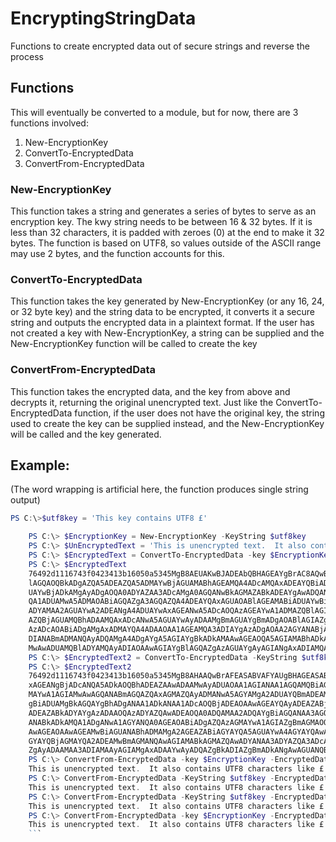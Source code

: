 # EncryptingStringData
Functions to create encrypted data out of secure strings and reverse the process

## Functions
This will eventually be converted to a module, but for now, there are 3 functions involved:
1. New-EncryptionKey
2. ConvertTo-EncryptedData
3. ConvertFrom-EncryptedData

### New-EncryptionKey
This function takes a string and generates a series of bytes to serve as an encryption key.  The kwy string needs to be between 16 & 32 bytes.  If it is less than 32 characters, it is padded with zeroes (0) at the end to make it 32 bytes.  The function is based on UTF8, so values outside of the ASCII range may use 2 bytes, and the function accounts for this.

### ConvertTo-EncryptedData
This function takes the key generated by New-EncryptionKey (or any 16, 24, or 32 byte key) and the string data to be encrypted, it converts it a secure string and outputs the encrypted data in a plaintext format. If the user has not created a key with New-EncryptionKey, a string can be supplied and the New-EncryptionKey function will be called to create the key

### ConvertFrom-EncryptedData
This function takes the encrypted data, and the key from above and decrypts it, returning the original unencrypted text.  Just like the ConvertTo-EncryptedData function, if the user does not have the original key, the string used to create the key can be supplied instead, and the New-EncryptionKey will be called and the key generated.

## Example:
(The word wrapping is artificial here, the function produces single string output)
```powershell
PS C:\>$utf8key = 'This key contains UTF8 £'

    PS C:\> $EncryptionKey = New-EncryptionKey -KeyString $utf8key
    PS C:\> $UnEncryptedText = 'This is unencrypted text.  It also contains UTF8 characters like £ and ¢'
    PS C:\> $EncryptedText = ConvertTo-EncryptedData -key $EncryptionKey -PlainText $UnEncryptedText
    PS C:\> $EncryptedText
    76492d1116743f0423413b16050a5345MgB8AEUAKwBJADEAbQBHAGEAYgBrAC8AQwBLADYAMgBXAHYAUwAwADkAawB3AFEAPQA9AHwAOAB
    lAGQAOQBkADgAZQA5ADEAZQA5ADMAYwBjAGUAMABhAGEAMQA4ADcAMQAxADEAYQBiADEAYwA3ADMAMABhADIANgA2ADUAZAA0ADQANAA3AD
    UAYwBjADkAMgAyADgAOQA0ADYAZAA3ADcAMgA0AGQANwBkAGMAZABkADEAYgAwADQANQBjAGYANgA1ADgAMQA4ADQANQBiAGYAMwBkAGMAN
    QA1ADUAMwA5ADMAOABiAGQAZgA3AGQAZQA4ADEAYQAxAGUAOABlAGEAMABiADUAYwBiADUAZgA5ADIAZQAyADgANwA3AGUAMwA2ADEAZgA3
    ADYAMAA2AGUAYwA2ADEANgA4ADUAYwAxAGEANwA5ADcAOQAzAGEAYwA1ADMAZQBlAGIAYwA4ADMAOQA4ADgAYQA4ADAAMwA1ADQAOABhAGU
    AZQBjAGUAMQBhADAAMQAxADcANwA5AGUAYwAyADAAMgBmAGUAYgBmADgAOABlAGIAZgBkADUAMgAzADIAZQA4ADkAMAA5ADIAZQA5AGUAYQ
    AzADcAOABiADgAMgAxADMAYQA4ADAAOAA1AGEAMQA3ADIAYgAzADgAOAA2AGYANABjADYANAA5AGUANgBlADkAYQA4ADAAMAA3AGIAYgA0A
    DIANABmADMANQAyADQAMgA4ADgAYgA5AGIAYgBkADkAMAAwAGEAOQA5AGIAMABhADkAYwBjAGEAMwBlAGEAOAA3ADQANAA2ADQAYwA2AGEA
    MwAwADUAMQBlADYAMQAyADIAOAAwAGIAYgBlAGQAZgAzAGUAYgAyAGIANgAxADIAMQA1ADIAYwBmAGIAYgAwAGIAMAA5ADgANwA4AA==
    PS C:\> $EncryptedText2 = ConvertTo-EncryptedData -KeyString $utf8key -PlainText $UnEncryptedText
    PS C:\> $EncryptedText2
    76492d1116743f0423413b16050a5345MgB8AHAAQwBrAFEASABVAFYAUgBHAGEASABGAHIAcQBnAHAASQBnAHgAUQBOAFEAPQA9AHwANgA
    xAGEANgBjADcANQA5ADkAOQBhADEAZAAwADAAMwAyADUAOAA1AGIANAA1AGQAMQBiAGYAMwA4ADYANwA5AGQAYwA0ADIAMQAwADcAYgA2AG
    MAYwA1AGIAMwAwAGQANABmAGQAZQAxAGMAZQAyADMANwA5AGYAMgA2ADUAYQBmADEAMQAxADEAMAAxADAAYwAwADQANQA3ADcAYQAxADMAZ
    gBiADUAMgBkAGQAYgBhADgANAA1ADkANAA1ADcAOQBjADEAOAAwAGEAYQAyADEAZABjAGIAOQBjAGMANAA3ADkAMQBkAGUANQBiAGEAMwA1
    ADEAZABkADYAYgAzADAAOQAzADYAZQAwADEAOQA0ADQAMAA2ADQAYgBiAGQANAA3AGQAOQA2ADMAOABlADEAZgBkAGIAMAAzAGYANQA5ADg
    ANABkADkAMQA1ADgANwA1AGYANQA0AGEAOABiADgAZQAzAGMAYwA1AGIAZgBmAGMAOQBhAGIAMgAzADMANgAyAGUANgAyAGEAZgA5ADQAYw
    AwAGEAOAAwAGEAMwBiAGUANABhADMAMgA2AGEAZABiAGYAYQA5AGUAYwA4AGYAYQAwAGUAYgA2AGIANgAyAGEAOAA5ADMANQBkAGEAOABiA
    GYAYQBjAGMAYQA2ADEAMwBmAGMANQAwAGIAMABkAGMAZQAwADYANAA3ADYAZQA3ADcAMQBkADMAMQBmADEAYgBjADgAMgBhAGMAYgBmADYA
    ZgAyADAAMAA3ADIAMAAyAGIAMgAxADAAYwAyADQAZgBkADIAZgBmADkANgAwAGUANQBiADAANgAwADgAOAA4AGEAYwA5ADgAYwAzAA==
    PS C:\> ConvertFrom-EncryptedData -key $EncryptionKey -EncryptedData $EncryptedText
    This is unencrypted text.  It also contains UTF8 characters like £ and ¢
    PS C:\> ConvertFrom-EncryptedData -KeyString $utf8key -EncryptedData $EncryptedText
    This is unencrypted text.  It also contains UTF8 characters like £ and ¢
    PS C:\> ConvertFrom-EncryptedData -KeyString $utf8key -EncryptedData $EncryptedText2
    This is unencrypted text.  It also contains UTF8 characters like £ and ¢
    PS C:\> ConvertFrom-EncryptedData -key $EncryptionKey -EncryptedData $EncryptedText2
    This is unencrypted text.  It also contains UTF8 characters like £ and ¢
    ```
